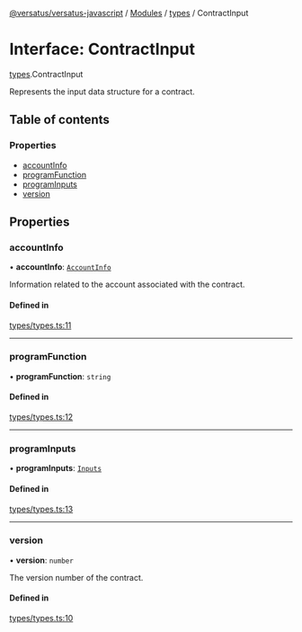 [@versatus/versatus-javascript](../README.md) / [Modules](../modules.md) / [types](../modules/types.md) / ContractInput

# Interface: ContractInput

[types](../modules/types.md).ContractInput

Represents the input data structure for a contract.

## Table of contents

### Properties

- [accountInfo](types.ContractInput.md#accountinfo)
- [programFunction](types.ContractInput.md#programfunction)
- [programInputs](types.ContractInput.md#programinputs)
- [version](types.ContractInput.md#version)

## Properties

### accountInfo

• **accountInfo**: [`AccountInfo`](types.AccountInfo.md)

Information related to the account associated with the contract.

#### Defined in

[types/types.ts:11](https://github.com/versatus/versatus-javascript/blob/84f84d5/types/index.ts#L11)

___

### programFunction

• **programFunction**: `string`

#### Defined in

[types/types.ts:12](https://github.com/versatus/versatus-javascript/blob/84f84d5/types/index.ts#L12)

___

### programInputs

• **programInputs**: [`Inputs`](../modules/types.md#inputs)

#### Defined in

[types/types.ts:13](https://github.com/versatus/versatus-javascript/blob/84f84d5/types/index.ts#L13)

___

### version

• **version**: `number`

The version number of the contract.

#### Defined in

[types/types.ts:10](https://github.com/versatus/versatus-javascript/blob/84f84d5/types/index.ts#L10)
